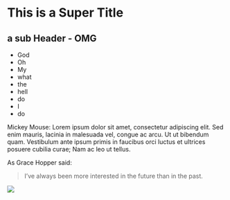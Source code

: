 # This is a Super Title

## a sub Header - OMG

* God
* Oh 
* My
* what
* the
* hell 
* do
* I 
* do

Mickey Mouse: 
Lorem ipsum dolor sit amet, consectetur adipiscing elit. Sed enim mauris, lacinia in malesuada vel, congue ac arcu. Ut ut bibendum quam. Vestibulum ante ipsum primis in faucibus orci luctus et ultrices posuere cubilia curae; Nam ac leo ut tellus.  


As Grace Hopper said:
> I’ve always been more interested
> in the future than in the past.

<img src="https://images.unsplash.com/photo-1593479815261-f092750c5046?ixlib=rb-1.2.1&ixid=eyJhcHBfaWQiOjEyMDd9&auto=format&fit=crop&w=925&q=80"/>

